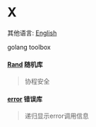 # X
其他语言: [English](https://github.com/goroom/x/blob/master/README.md)

golang toolbox

#### [Rand](https://github.com/goroom/x/tree/master/randx) 随机库
> 协程安全

#### [error](https://github.com/goroom/x/tree/master/errorx) 错误库
> 递归显示error调用信息